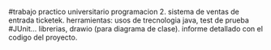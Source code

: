 #trabajo practico universitario programacion 2.
sistema de ventas de entrada ticketek.
herramientas: usos de trecnologia java, test de prueba 
#JUnit... librerias, drawio (para diagrama de clase).
informe detallado con el codigo del proyecto.
